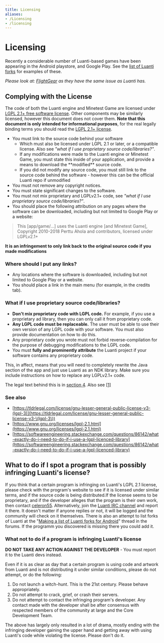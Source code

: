 ```yaml
---
title: Licensing
aliases:
- /Licensing
- /licensing
---
```


# Licensing


Recently a considerable number of Luanti-based games have been appearing in the Android playstore, and Google Play. See the [list of Luanti forks](https://wiki.luanti.org/Overview_of_Luanti_forks "Overview of Luanti forks") for examples of these.

_Please look at: [FlightGear](http://www.flightgear.org/flightprosim.html) as they have the same issue as Luanti has._

Complying with the License
--------------------------

The code of both the Luanti engine and Minetest Game are licensed under [LGPL 2.1+ free software license](https://www.gnu.org/licenses/lgpl-2.1.html). Other components may be similarly licensed, however this document does not cover them. **Note that this document is only intended for informational purposes**, for the real legally binding terms you should read the [LGPL 2.1+ license](https://www.gnu.org/licenses/lgpl-2.1.html).

* You must link to the source code behind your software
  * Which must also be licensed under LGPL 2.1 or later, or a compatible license. Also see _"what if I use proprietary source code/libraries?"_.
  * If any modifications were made to the Luanti engine or Minetest Game, you must state this inside of your application, and provide a means to download the \*\*modified\*\* source code.
  * If you did not modify any source code, you must still link to the source code behind the software - however this can be the official Luanti repo if unmodified
* You must not remove any copyright notices.
* You must state significant changes to the software.
* You must not mix proprietary and LGPLv2.1+ code, see _"what if I use proprietary source code/libraries?"_.
* You should place the following attribution on any pages where the software can be downloaded, including but not limited to Google Play or a website:

> This \[app/game/...\] uses the Luanti engine \[and Minetest Game\], Copyright 2010-2018 Perttu Ahola and contributors, licensed under LGPLv2.1+

**It is an infringement to only link back to the original source code if you made modifications**

### Where should I put any links?

* Any locations where the software is downloaded, including but not limited to Google Play or a website.
* You should place a link in the main menu (for example, in the credits tab).

### What if I use proprietary source code/libraries?

* **Don't mix proprietary code with LGPL code.** For example, if you use a proprietary ad library, then you can only call it from proprietary code.
* **Any LGPL code must be replaceable.** The user must be able to use their own version of any LGPL code with your software. You must also provide documentation on how to do this.
* Any proprietary code you wrote must not forbid reverse-compilation for the purpose of debugging modifications to the LGPL code.
* You must **fully and prominently attribute** the Luanti project if your software contains any proprietary code.

This, in affect, means that you will need to completely rewrite the Java section of the app and just use Luanti as an NDK library. Make sure you include instructions on how to replace any LGPLv2.1+ code.

The legal text behind this is in [section 4](https://www.gnu.org/licenses/lgpl.html#section4). Also see [\[1\]](https://opensource.stackexchange.com/questions/4357/how-can-lgpl-and-proprietary-licenses-be-combined)

### See also

* [https://tldrlegal.com/license/gnu-lesser-general-public-license-v3-(lgpl-3)](https://tldrlegal.com/license/gnu-lesser-general-public-license-v3-\(lgpl-3\))
* [https://www.gnu.org/licenses/lgpl-2.1.html](https://www.gnu.org/licenses/lgpl-2.1.html)
* [https://softwareengineering.stackexchange.com/questions/86142/what-exactly-do-i-need-to-do-if-i-use-a-lgpl-licenced-library](https://softwareengineering.stackexchange.com/questions/86142/what-exactly-do-i-need-to-do-if-i-use-a-lgpl-licenced-library)

What to do if I spot a program that is possibly infringing Luanti's license?
----------------------------------------------------------------------------

If you think that a certain program is infringing on Luanti's LGPL 2.1 license, please check with the program's website to see if it is licensed under similar terms, and if the source code is being distributed.If the license seems to be proprietary, and if the developer alleges that the program is their own work, then contact [celeron55](mailto:celeron55@gmail.com). Alternatively, join the [Luanti IRC channel](http://webchat.freenode.net/?channels=#minetest) and report it there. It doesn't matter if anyone replies or not, it will be logged and the community will check on it themselves. There is also an attempt to list forks of Luanti at the "[Making a list of Luanti forks for Android](https://forum.minetest.net/viewtopic.php?p=242219#p242219)" thread in the forums. If the programm you discovered is missing there you could add it.

### What not to do if a program is infringing Luanti's license

**DO NOT TAKE ANY ACTION AGAINST THE DEVELOPER** - You must report it to the Luanti devs instead.

Even if it is as clear as day that a certain program is using code and artwork from Luanti and is not distributing it under similar conditions, please do not attempt, or do the following:

1.  Do not launch a witch-hunt. This is the 21st century. Please behave appropriately.
2.  Do not attempt to crack, grief, or crash their servers.
3.  Do not attempt to contact the infringing program's developer. Any contact made with the developer shall be after consensus with respected members of the community at large and the Core Development Team.

The above has largely only resulted in a lot of drama, mostly ending with the infringing developer gaining the upper hand and getting away with using Luanti's code while violating the license. Please don't do it.